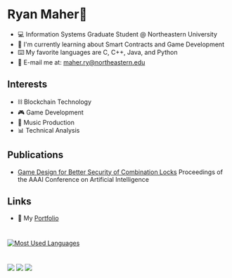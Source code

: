 # Ryan Maher🦎
- 💻 Information Systems Graduate Student @ Northeastern University
- 🌱 I'm currently learning about Smart Contracts and Game Development
- ⌨️ My favorite languages are C, C++, Java, and Python
- 📧 E-mail me at: maher.ry@northeastern.edu

## Interests
- ⛓️ Blockchain Technology
- 🎮 Game Development
- 🎹 Music Production
- 📊 Technical Analysis

## Publications
- [Game Design for Better Security of Combination Locks](https://doi.org/10.1609/aaai.v36i11.21547) Proceedings of the AAAI Conference on Artificial Intelligence

## Links
- 📓 My [Portfolio](https://www.ryanmaher.dev/)
#
[![Most Used Languages](https://github-readme-stats.vercel.app/api/top-langs/?username=ryan-maher&layout=compact)](https://github.com/ryan-maher/github-readme-stats)
# 
![](https://komarev.com/ghpvc/?username=ryan-maher&style=plastic&color=brightgreen&label=Visitors)
![](https://img.shields.io/coincap/price-usd/bitcoin?color=brightgreen&style=plastic)
![](https://img.shields.io/github/last-commit/ryan-maher/ryan-maher?style=plastic)


<!--
**ryan-maher/ryan-maher** is a ✨ _special_ ✨ repository because its `README.md` (this file) appears on your GitHub profile.

Here are some ideas to get you started:

- 🔭 I’m currently working on ...
- 🌱 I’m currently learning ...
- 👯 I’m looking to collaborate on ...
- 🤔 I’m looking for help with ...
- 💬 Ask me about ...
- 📫 How to reach me: ...
- 😄 Pronouns: ...
- ⚡ Fun fact: ...
-->

